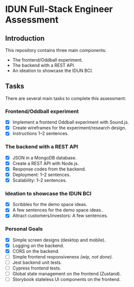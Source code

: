 # IDUN Full-Stack Engineer Assessment

## Introduction

This repository contains three main components:

- The frontend/Oddball experiment.
- The backend with a REST API.
- An ideation to showcase the IDUN BCI.

## Tasks

There are several main tasks to complete this assessment:

### Frontend/Oddball experiment

- [x] Implement a frontend Oddball experiment with Sound.js.
- [x] Create wireframes for the experiment/research design.
- [x] Instructions 1–2 sentences.

### The backend with a REST API

- [x] JSON in a MongoDB database.
- [x] Create a REST API with Node.js.
- [x] Response codes from the backend.
- [x] Deployment: 1–2 sentences.
- [x] Scalability: 1–2 sentences.

### Ideation to showcase the IDUN BCI

- [x] Scribbles for the demo space ideas.
- [x] A few sentences for the demo space ideas..
- [x] Attract customers/investors: A few sentences.

### Personal Goals

- [x] Simple screen designs (desktop and mobile).
- [x] Logging on the backend.
- [x] CORS on the backend.
- [ ] Simple frontend responsiveness _(wip, not done)._
- [ ] Jest backend unit tests.
- [ ] Cypress frontend tests.
- [ ] Global state management on the frontend (Zustand).
- [ ] Storybook stateless UI components on the frontend.
